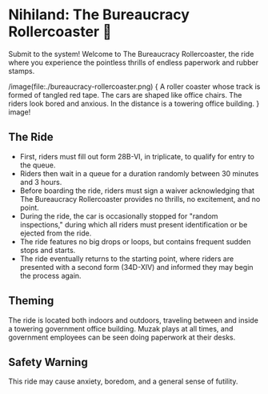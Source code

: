 # Nihiland: The Bureaucracy Rollercoaster 🎢

Submit to the system! Welcome to The Bureaucracy Rollercoaster, the ride where you experience the pointless thrills of endless paperwork and rubber stamps.

/image(file:./bureaucracy-rollercoaster.png) {
A roller coaster whose track is formed of tangled red tape. The cars are shaped like office chairs. The riders look bored and anxious. In the distance is a towering office building.
} image!

## The Ride

* First, riders must fill out form 28B-VI, in triplicate, to qualify for entry to the queue. 
* Riders then wait in a queue for a duration randomly between 30 minutes and 3 hours.
* Before boarding the ride, riders must sign a waiver acknowledging that The Bureaucracy Rollercoaster provides no thrills, no excitement, and no point.
* During the ride, the car is occasionally stopped for "random inspections," during which all riders must present identification or be ejected from the ride.
* The ride features no big drops or loops, but contains frequent sudden stops and starts.
* The ride eventually returns to the starting point, where riders are presented with a second form (34D-XIV) and informed they may begin the process again.

## Theming

The ride is located both indoors and outdoors, traveling between and inside a towering government office building. Muzak plays at all times, and government employees can be seen doing paperwork at their desks.

## Safety Warning

This ride may cause anxiety, boredom, and a general sense of futility.